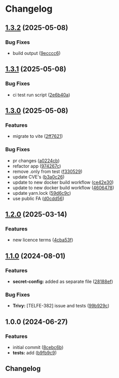 # Changelog

## [1.3.2](https://github.com/telicent-oss/telicent-paralog/compare/v1.3.1...v1.3.2) (2025-05-08)


### Bug Fixes

* build output ([9ecccc6](https://github.com/telicent-oss/telicent-paralog/commit/9ecccc657ca628537483ba38dfbfc02ada5d1b59))

## [1.3.1](https://github.com/telicent-oss/telicent-paralog/compare/v1.3.0...v1.3.1) (2025-05-08)


### Bug Fixes

* ci test run script ([2e6b40a](https://github.com/telicent-oss/telicent-paralog/commit/2e6b40a32b2c81d84942d8d04aaf369478058988))

## [1.3.0](https://github.com/telicent-oss/telicent-paralog/compare/v1.2.0...v1.3.0) (2025-05-08)


### Features

* migrate to vite ([2ff7621](https://github.com/telicent-oss/telicent-paralog/commit/2ff76216c65d4461f18e37ceb28a9e9389731a1e))


### Bug Fixes

* pr changes ([a0224cb](https://github.com/telicent-oss/telicent-paralog/commit/a0224cb2061c07b813bd5c452da8500267704288))
* refactor app ([974267c](https://github.com/telicent-oss/telicent-paralog/commit/974267c1451e31d2d406fd36ed79a75b86fd7249))
* remove .only from test ([f330529](https://github.com/telicent-oss/telicent-paralog/commit/f3305293dda6fd62ff8ab199a06cc592fb7034be))
* update CVE's ([b3a0c26](https://github.com/telicent-oss/telicent-paralog/commit/b3a0c261cd3c59a8eff1f2f4ab2303ad9c95a33c))
* update to new docker build workflow ([ce42e30](https://github.com/telicent-oss/telicent-paralog/commit/ce42e3019af7e1e82b32b6589a5fea33f788f96d))
* update to new docker build workflow ([4606478](https://github.com/telicent-oss/telicent-paralog/commit/46064783e262347ac92356ed0444dfcb3e91c9f5))
* update yarn.lock ([59d6c9c](https://github.com/telicent-oss/telicent-paralog/commit/59d6c9c660547997aab6ab0b54d4756e093b3a15))
* use public FA ([d0cdd56](https://github.com/telicent-oss/telicent-paralog/commit/d0cdd56b140d2f84a33c92089ea4977e339f0163))

## [1.2.0](https://github.com/telicent-oss/telicent-paralog/compare/v1.1.0...v1.2.0) (2025-03-14)


### Features

* new licence terms ([4cba53f](https://github.com/telicent-oss/telicent-paralog/commit/4cba53f6ab316e7e073d9bdc9dfa949a2454926c))

## [1.1.0](https://github.com/telicent-oss/telicent-paralog/compare/v1.0.0...v1.1.0) (2024-08-01)


### Features

* **secret-config:** added as separate file ([28188ef](https://github.com/telicent-oss/telicent-paralog/commit/28188efd37edfbe9b33e728d2ee12a285371c70f))


### Bug Fixes

* **Trivy:** [TELFE-382] issue and tests ([99b929c](https://github.com/telicent-oss/telicent-paralog/commit/99b929c491064d8819994546c052387449f17f9f))

## 1.0.0 (2024-06-27)


### Features

* initial commit ([8cebc6b](https://github.com/telicent-oss/telicent-paralog/commit/8cebc6b6e815def905e6d945e27d2ee9c7d2ee9a))
* **tests:** add ([b9fb9c9](https://github.com/telicent-oss/telicent-paralog/commit/b9fb9c905a5bad2e798cc73640d1751070d67bd2))

## Changelog
